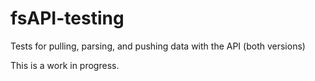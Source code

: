 # fsAPI-testing
Tests for pulling, parsing, and pushing data with the API (both versions)

This is a work in progress.